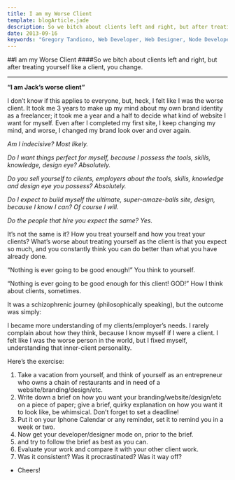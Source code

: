 ```yaml
---
title: I am my Worse Client
template: blogArticle.jade
description: So we bitch about clients left and right, but after treating yourself like a client, you change.
date: 2013-09-16
keywords: "Gregory Tandiono, Web Developer, Web Designer, Node Developer, Ruby Developer, Ruby on Rails Developer, PHP Developer."
---
```


##I am my Worse Client
####So we bitch about clients left and right, but after treating yourself like a client, you change.

***

**“I am Jack’s worse client”**

I don’t know if this applies to everyone, but, heck, I felt like I was the worse client. It took me 3 years to make up my mind about my own brand identity as a freelancer; it took me a year and a half to decide what kind of website I want for myself. Even after I completed my first site, I keep changing my mind, and worse, I changed my brand look over and over again.

*Am I indecisive? Most likely.*

*Do I want things perfect for myself, because I possess the tools, skills, knowledge, design eye? Absolutely.*

*Do you sell yourself to clients, employers about the tools, skills, knowledge and design eye you possess? Absolutely.*

*Do I expect to build myself the ultimate, super-amaze-balls site, design, because I know I can? Of course I will.*

*Do the people that hire you expect the same? Yes.*

It’s not the same is it? How you treat yourself and how you treat your clients? What’s worse about treating yourself as the client is that you expect so much, and you constantly think you can do better than what you have already done.

“Nothing is ever going to be good enough!” You think to yourself.

“Nothing is ever going to be good enough for this client! GOD!” How I think about clients, sometimes.

It was a schizophrenic journey (philosophically speaking), but the outcome was simply:

I became more understanding of my clients/employer’s needs. I rarely complain about how they think, because I know myself if I were a client. I felt like I was the worse person in the world, but I fixed myself, understanding that inner-client personality.

Here’s the exercise:

1. Take a vacation from yourself, and think of yourself as an entrepreneur who owns a chain of restaurants and in need of a website/branding/design/etc.
2. Write down a brief on how you want your branding/website/design/etc on a piece of paper; give a brief, quirky explanation on how you want it to look like, be whimsical. Don’t forget to set a deadline!
3. Put it on your Iphone Calendar or any reminder, set it to remind you in a week or two.
4. Now get your developer/designer mode on, prior to the brief.
5. and try to follow the brief as best as you can.
6. Evaluate your work and compare it with your other client work.
7. Was it consistent? Was it procrastinated? Was it way off?

- Cheers!